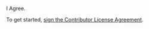 I Agree.

To get started, <a href="https://www.clahub.com/agreements/GodMod/test">sign the Contributor License Agreement</a>.
